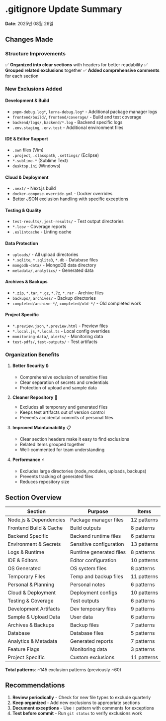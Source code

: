 # .gitignore Update Summary
**Date**: 2025년 08월 26일

## Changes Made

### Structure Improvements
✅ **Organized into clear sections** with headers for better readability
✅ **Grouped related exclusions** together
✅ **Added comprehensive comments** for each section

### New Exclusions Added

#### Development & Build
- `pnpm-debug.log*`, `lerna-debug.log*` - Additional package manager logs
- `frontend/build/`, `frontend/coverage/` - Build and test coverage
- `backend/logs/`, `backend/*.log` - Backend specific logs
- `.env.staging`, `.env.test` - Additional environment files

#### IDE & Editor Support
- `.swn` files (Vim)
- `.project`, `.classpath`, `.settings/` (Eclipse)
- `*.sublime-*` (Sublime Text)
- `desktop.ini` (Windows)

#### Cloud & Deployment
- `.next/` - Next.js build
- `docker-compose.override.yml` - Docker overrides
- Better JSON exclusion handling with specific exceptions

#### Testing & Quality
- `test-results/`, `jest-results/` - Test output directories
- `*.lcov` - Coverage reports
- `.eslintcache` - Linting cache

#### Data Protection
- `uploads/` - All upload directories
- `*.sqlite`, `*.sqlite3`, `*.db` - Database files
- `mongodb-data/` - MongoDB data directory
- `metadata/`, `analytics/` - Generated data

#### Archives & Backups
- `*.zip`, `*.tar`, `*.gz`, `*.7z`, `*.rar` - Archive files
- `backups/`, `archives/` - Backup directories
- `completed/archive-*/`, `completed/old-*/` - Old completed work

#### Project Specific
- `*.preview.json`, `*.preview.html` - Preview files
- `*.local.js`, `*.local.ts` - Local config overrides
- `monitoring-data/`, `alerts/` - Monitoring data
- `test-pdfs/`, `test-outputs/` - Test artifacts

### Organization Benefits

1. **Better Security** 🔒
   - Comprehensive exclusion of sensitive files
   - Clear separation of secrets and credentials
   - Protection of upload and sample data

2. **Cleaner Repository** 🧹
   - Excludes all temporary and generated files
   - Keeps test artifacts out of version control
   - Prevents accidental commits of personal files

3. **Improved Maintainability** 📋
   - Clear section headers make it easy to find exclusions
   - Related items grouped together
   - Well-commented for team understanding

4. **Performance** ⚡
   - Excludes large directories (node_modules, uploads, backups)
   - Prevents tracking of generated files
   - Reduces repository size

## Section Overview

| Section | Purpose | Items |
|---------|---------|-------|
| Node.js & Dependencies | Package manager files | 12 patterns |
| Frontend Build & Cache | Build outputs | 8 patterns |
| Backend Specific | Backend runtime files | 6 patterns |
| Environment & Secrets | Sensitive configuration | 13 patterns |
| Logs & Runtime | Runtime generated files | 8 patterns |
| IDE & Editors | Editor configuration | 10 patterns |
| OS Generated | OS system files | 8 patterns |
| Temporary Files | Temp and backup files | 11 patterns |
| Personal & Planning | Personal notes | 6 patterns |
| Cloud & Deployment | Deployment configs | 10 patterns |
| Testing & Coverage | Test outputs | 6 patterns |
| Development Artifacts | Dev temporary files | 9 patterns |
| Sample & Upload Data | User data | 6 patterns |
| Archives & Backups | Backup files | 7 patterns |
| Database | Database files | 5 patterns |
| Analytics & Metadata | Generated reports | 7 patterns |
| Feature Flags | Monitoring data | 3 patterns |
| Project Specific | Custom exclusions | 11 patterns |

**Total patterns**: ~145 exclusion patterns (previously ~60)

## Recommendations

1. **Review periodically** - Check for new file types to exclude quarterly
2. **Keep organized** - Add new exclusions to appropriate sections
3. **Document exceptions** - Use `!` pattern with comments for exceptions
4. **Test before commit** - Run `git status` to verify exclusions work